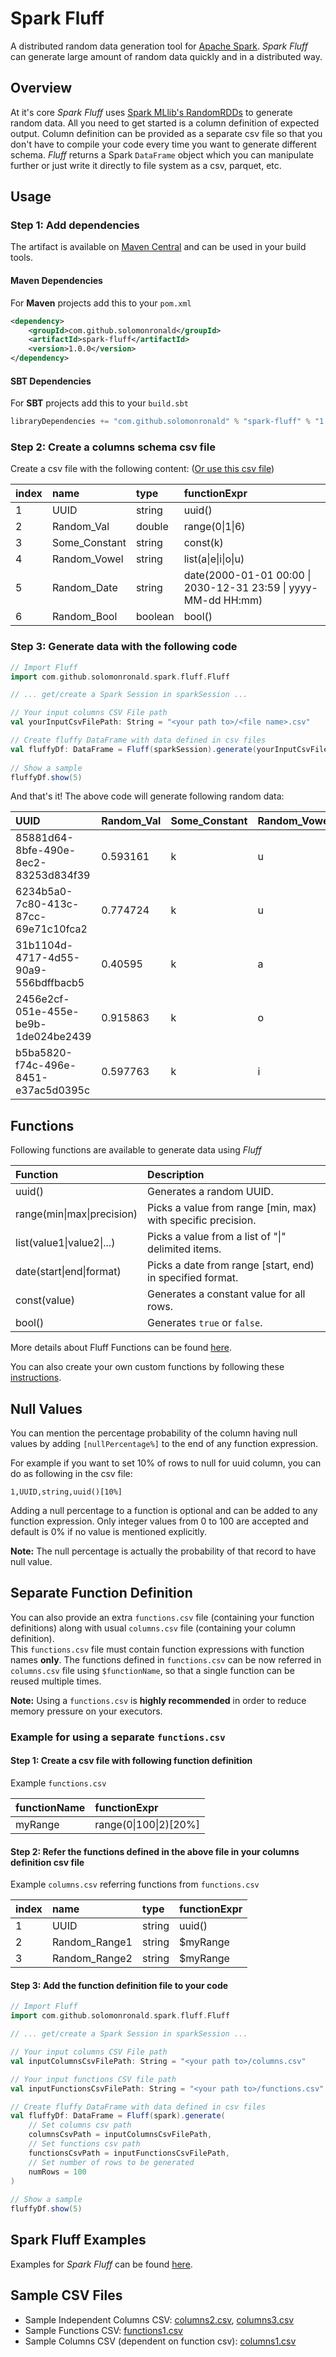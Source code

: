 # Spark Fluff

A distributed random data generation tool for [Apache Spark](https://spark.apache.org/). _Spark Fluff_ can generate large amount of random data quickly and in a distributed way.

## Overview

At it's core _Spark Fluff_ uses [Spark MLlib's RandomRDDs](https://spark.apache.org/docs/3.0.0-preview/api/scala/org/apache/spark/mllib/random/RandomRDDs$.html) to generate random data. All you need to get started is a column definition of expected output. Column definition can be provided as a separate csv file so that you don't have to compile your code every time you want to generate different schema. _Fluff_ returns a Spark `DataFrame` object which you can manipulate further or just write it directly to file system as a csv, parquet, etc.

## Usage

### Step 1: Add dependencies

The artifact is available on [Maven Central](https://mvnrepository.com/artifact/com.github.solomonronald/spark-fluff) and can be used in your build tools.

#### Maven Dependencies

For __Maven__ projects add this to your `pom.xml`

``` xml
<dependency>
    <groupId>com.github.solomonronald</groupId>
    <artifactId>spark-fluff</artifactId>
    <version>1.0.0</version>
</dependency>
```

#### SBT Dependencies

For __SBT__ projects add this to your `build.sbt`

``` scala
libraryDependencies += "com.github.solomonronald" % "spark-fluff" % "1.0.0"
```

### Step 2: Create a columns schema csv file

Create a csv file with the following content: ([Or use this csv file](./src/test/resources/columns3.csv))

|index|name|type|functionExpr|
|:---|:---|:---|:---|
|1|UUID|string|uuid()|
|2|Random_Val|double|range(0\|1\|6)|
|3|Some_Constant|string|const(k)|
|4|Random_Vowel|string|list(a\|e\|i\|o\|u)|
|5|Random_Date|string|date(2000-01-01 00:00 \| 2030-12-31 23:59 \| yyyy-MM-dd HH:mm)
|6|Random_Bool|boolean|bool()

### Step 3: Generate data with the following code

``` scala
// Import Fluff
import com.github.solomonronald.spark.fluff.Fluff

// ... get/create a Spark Session in sparkSession ...

// Your input columns CSV File path
val yourInputCsvFilePath: String = "<your path to>/<file name>.csv"

// Create fluffy DataFrame with data defined in csv files
val fluffyDf: DataFrame = Fluff(sparkSession).generate(yourInputCsvFilePath, numRows = 100)
    
// Show a sample
fluffyDf.show(5)
```

And that's it! The above code will generate following random data:

|UUID|Random_Val|Some_Constant|Random_Vowel|Random_Date|Random_Bool
|:---|:---|:---|:---|:---|:---|
|85881d64-8bfe-490e-8ec2-83253d834f39|0.593161|k|u|2006-10-02 18:28|false|
|6234b5a0-7c80-413c-87cc-69e71c10fca2|0.774724|k|u|2029-04-21 11:48|true|
|31b1104d-4717-4d55-90a9-556bdffbacb5|0.40595|k|a|2006-10-22 18:49|true|
|2456e2cf-051e-455e-be9b-1de024be2439|0.915863|k|o|2023-11-07 14:03|false|
|b5ba5820-f74c-496e-8451-e37ac5d0395c|0.597763|k|i|2007-05-02 21:03|true|

## Functions

Following functions are available to generate data using _Fluff_

| Function | Description |
| :-- | :-- |
| uuid() | Generates a random UUID. |
| range(min\|max\|precision) | Picks a value from range [min, max) with specific precision. |
| list(value1\|value2\|...) | Picks a value from a list of "\|" delimited items. |
| date(start\|end\|format) | Picks a date from range [start, end) in specified format. |
| const(value) | Generates a constant value for all rows. |
| bool() | Generates `true` or `false`. |

More details about Fluff Functions can be found [here](./docs/fluff-functions.md).

You can also create your own custom functions by following these [instructions](./docs/create-function.md).

## Null Values

You can mention the percentage probability of the column having null values by adding `[nullPercentage%]` to the end of any function expression.

For example if you want to set 10% of rows to null for uuid column, you can do as following in the csv file:

```csv
1,UUID,string,uuid()[10%]
```

Adding a null percentage to a function is optional and can be added to any function expression. Only integer values from 0 to 100 are accepted and default is 0% if no value is mentioned explicitly.

__Note:__ The null percentage is actually the probability of that record to have null value.

## Separate Function Definition

You can also provide an extra `functions.csv` file (containing your function definitions) along with usual `columns.csv` file (containing your column definition).  
This `functions.csv` file must contain function expressions with function names __only__. The functions defined in `functions.csv` can be now referred in `columns.csv` file using `$functionName`, so that a single function can be reused multiple times.

__Note:__ Using a `functions.csv` is __highly recommended__ in order to reduce memory pressure on your executors.

### Example for using a separate `functions.csv`

#### Step 1: Create a csv file with following function definition

Example `functions.csv`

| functionName | functionExpr |
| :--- | :--- |
| myRange | range(0\|100\|2)[20%] |

#### Step 2: Refer the functions defined in the above file in your columns definition csv file

Example `columns.csv` referring functions from `functions.csv`

|index|name|type|functionExpr|
|:---|:---|:---|:---|
|1|UUID|string|uuid()|
|2|Random_Range1|string|$myRange|
|3|Random_Range2|string|$myRange|

#### Step 3: Add the function definition file to your code

``` scala
// Import Fluff
import com.github.solomonronald.spark.fluff.Fluff

// ... get/create a Spark Session in sparkSession ...

// Your input columns CSV File path
val inputColumnsCsvFilePath: String = "<your path to>/columns.csv"

// Your input functions CSV file path
val inputFunctionsCsvFilePath: String = "<your path to>/functions.csv"

// Create fluffy DataFrame with data defined in csv files
val fluffyDf: DataFrame = Fluff(spark).generate(
    // Set columns csv path
    columnsCsvPath = inputColumnsCsvFilePath,
    // Set functions csv path
    functionsCsvPath = inputFunctionsCsvFilePath,
    // Set number of rows to be generated
    numRows = 100
)
    
// Show a sample
fluffyDf.show(5)
```

## Spark Fluff Examples

Examples for _Spark Fluff_ can be found [here](https://github.com/solomonronald/spark-fluff-examples).

## Sample CSV Files

- Sample Independent Columns CSV: [columns2.csv](./src/test/resources/columns2.csv), [columns3.csv](./src/test/resources/columns3.csv)
- Sample Functions CSV: [functions1.csv](./src/test/resources/functions1.csv)
- Sample Columns CSV (dependent on function csv): [columns1.csv](./src/test/resources/columns1.csv)
